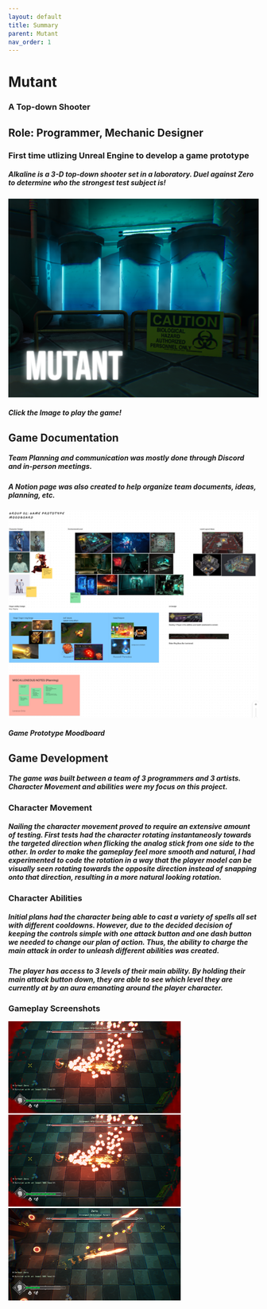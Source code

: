 ```yaml
---
layout: default
title: Summary
parent: Mutant
nav_order: 1
---
```


# **Mutant**

### A Top-down Shooter

## Role: **Programmer, Mechanic Designer**

### First time utlizing Unreal Engine to develop a game prototype

##### Alkaline is a 3-D top-down shooter set in a laboratory. Duel against Zero to determine who the strongest test subject is!

[![Mutant Title](./pictures/Title.png)](https://densev.itch.io/mutant)
#### *Click the Image to play the game!*

## Game Documentation

##### Team Planning and communication was mostly done through Discord and in-person meetings.
##### A Notion page was also created to help organize team documents, ideas, planning, etc.


[![Draft Image](./pictures/Draft.png)](https://www.figma.com/board/qseYS3K4WBYXKnDQ3LTcP9/GameStudio2_BossFight?node-id=0-1)
#### *Game Prototype Moodboard*

## Game Development
##### The game was built between a team of 3 programmers and 3 artists. Character Movement and abilities were my focus on this project. 

### Character Movement
##### Nailing the character movement proved to require an extensive amount of testing. First tests had the character rotating instantaneosly towards the targeted direction when flicking the analog stick from one side to the other. In order to make the gameplay feel more smooth and natural, I had experimented to code the rotation in a way that the player model can be visually seen rotating towards the opposite direction instead of snapping onto that direction, resulting in a more natural looking rotation.

### Character Abilities
##### Initial plans had the character being able to cast a variety of spells all set with different cooldowns. However, due to the decided decision of keeping the controls simple with one attack button and one dash button we needed to change our plan of action. Thus, the ability to charge the main attack in order to unleash different abilities was created.
##### The player has access to 3 levels of their main ability. By holding their main attack button down, they are able to see which level they are currently at by an aura emanating around the player character.

### Gameplay Screenshots
![Level1](./pictures/Level1.png) ![Level2](./pictures/Level2.png) ![Level3](./pictures/Level3.png)